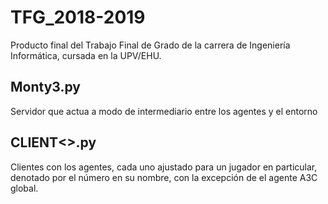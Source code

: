 # TFG_2018-2019
Producto final del Trabajo Final de Grado de la carrera de Ingeniería Informática, cursada en la UPV/EHU.

## Monty3.py
Servidor que actua a modo de intermediario entre los agentes y el entorno

## CLIENT<>.py
Clientes con los agentes, cada uno ajustado para un jugador en particular, denotado por el número en su nombre, con la excepción de el agente A3C global.
